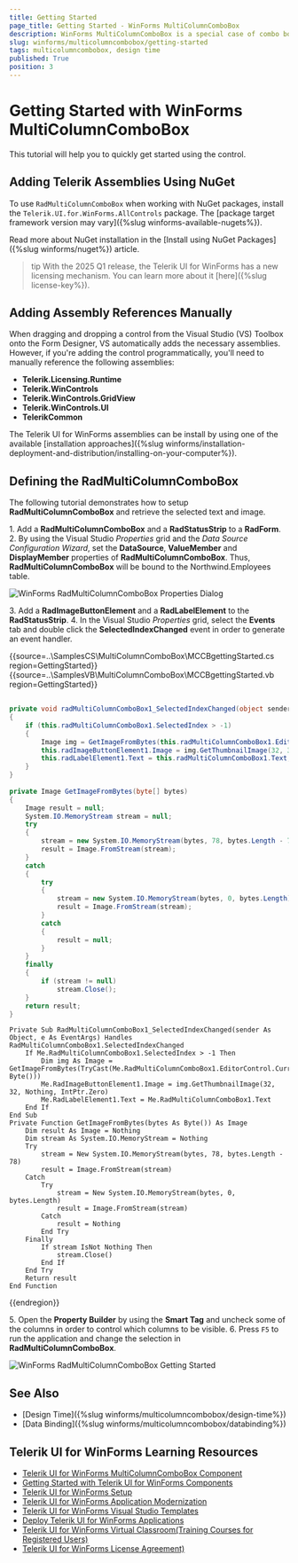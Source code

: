 ```yaml
---
title: Getting Started
page_title: Getting Started - WinForms MultiColumnComboBox
description: WinForms MultiColumnComboBox is a special case of combo box control with RadGridView integrated in its drop-down.
slug: winforms/multicolumncombobox/getting-started
tags: multicolumncombobox, design time
published: True
position: 3 
---
```


# Getting Started with WinForms MultiColumnComboBox

This tutorial will help you to quickly get started using the control.

## Adding Telerik Assemblies Using NuGet

To use `RadMultiColumnComboBox` when working with NuGet packages, install the `Telerik.UI.for.WinForms.AllControls` package. The [package target framework version may vary]({%slug winforms-available-nugets%}).

Read more about NuGet installation in the [Install using NuGet Packages]({%slug winforms/nuget%}) article.

>tip With the 2025 Q1 release, the Telerik UI for WinForms has a new licensing mechanism. You can learn more about it [here]({%slug license-key%}).

## Adding Assembly References Manually

When dragging and dropping a control from the Visual Studio (VS) Toolbox onto the Form Designer, VS automatically adds the necessary assemblies. However, if you're adding the control programmatically, you'll need to manually reference the following assemblies:

* __Telerik.Licensing.Runtime__
* __Telerik.WinControls__
* __Telerik.WinControls.GridView__
* __Telerik.WinControls.UI__
* __TelerikCommon__

The Telerik UI for WinForms assemblies can be install by using one of the available [installation approaches]({%slug winforms/installation-deployment-and-distribution/installing-on-your-computer%}). 

## Defining the RadMultiColumnComboBox

The following tutorial demonstrates how to setup **RadMultiColumnComboBox** and retrieve the selected text and image.

1\. Add a **RadMultiColumnComboBox** and a **RadStatusStrip** to a **RadForm**.  
2\. By using the Visual Studio *Properties* grid and the *Data Source Configuration Wizard*, set the **DataSource**, **ValueMember** and **DisplayMember** properties of **RadMultiColumnComboBox**. Thus, **RadMultiColumnComboBox** will be bound to the Northwind.Employees table.

![WinForms RadMultiColumnComboBox Properties Dialog](images/multicolumncombobox-getting-started001.png)

3\. Add a **RadImageButtonElement** and a **RadLabelElement** to the **RadStatusStrip**.
4\. In the Visual Studio *Properties* grid, select the **Events** tab and double click the **SelectedIndexChanged** event in order to generate an event handler.

{{source=..\SamplesCS\MultiColumnComboBox\MCCBgettingStarted.cs region=GettingStarted}} 
{{source=..\SamplesVB\MultiColumnComboBox\MCCBgettingStarted.vb region=GettingStarted}} 

````C#
        
private void radMultiColumnComboBox1_SelectedIndexChanged(object sender, EventArgs e)
{
    if (this.radMultiColumnComboBox1.SelectedIndex > -1)
    {
        Image img = GetImageFromBytes(this.radMultiColumnComboBox1.EditorControl.CurrentRow.Cells["Photo"].Value as byte[]);
        this.radImageButtonElement1.Image = img.GetThumbnailImage(32, 32, null, IntPtr.Zero);
        this.radLabelElement1.Text = this.radMultiColumnComboBox1.Text;
    }
}
        
private Image GetImageFromBytes(byte[] bytes)
{
    Image result = null;
    System.IO.MemoryStream stream = null;
    try
    {
        stream = new System.IO.MemoryStream(bytes, 78, bytes.Length - 78);
        result = Image.FromStream(stream);
    }
    catch
    {
        try
        {
            stream = new System.IO.MemoryStream(bytes, 0, bytes.Length);
            result = Image.FromStream(stream);
        }
        catch
        {
            result = null;
        }
    }
    finally
    {
        if (stream != null)
            stream.Close();
    }
    return result;
}

````
````VB.NET
Private Sub RadMultiColumnComboBox1_SelectedIndexChanged(sender As Object, e As EventArgs) Handles RadMultiColumnComboBox1.SelectedIndexChanged
    If Me.RadMultiColumnComboBox1.SelectedIndex > -1 Then
        Dim img As Image = GetImageFromBytes(TryCast(Me.RadMultiColumnComboBox1.EditorControl.CurrentRow.Cells("Photo").Value, Byte()))
        Me.RadImageButtonElement1.Image = img.GetThumbnailImage(32, 32, Nothing, IntPtr.Zero)
        Me.RadLabelElement1.Text = Me.RadMultiColumnComboBox1.Text
    End If
End Sub
Private Function GetImageFromBytes(bytes As Byte()) As Image
    Dim result As Image = Nothing
    Dim stream As System.IO.MemoryStream = Nothing
    Try
        stream = New System.IO.MemoryStream(bytes, 78, bytes.Length - 78)
        result = Image.FromStream(stream)
    Catch
        Try
            stream = New System.IO.MemoryStream(bytes, 0, bytes.Length)
            result = Image.FromStream(stream)
        Catch
            result = Nothing
        End Try
    Finally
        If stream IsNot Nothing Then
            stream.Close()
        End If
    End Try
    Return result
End Function

````

{{endregion}} 

5\. Open the **Property Builder** by using the **Smart Tag** and uncheck some of the columns in order to control which columns to be visible.
6\. Press `F5` to run the application and change the selection in **RadMultiColumnComboBox**.

![WinForms RadMultiColumnComboBox Getting Started](images/multicolumncombobox-getting-started002.gif)

## See Also
* [Design Time]({%slug winforms/multicolumncombobox/design-time%})	
* [Data Binding]({%slug winforms/multicolumncombobox/databinding%})	


## Telerik UI for WinForms Learning Resources
* [Telerik UI for WinForms MultiColumnComboBox Component](https://www.telerik.com/products/winforms/multicolumncombo.aspx)
* [Getting Started with Telerik UI for WinForms Components](https://docs.telerik.com/devtools/winforms/getting-started/first-steps)
* [Telerik UI for WinForms Setup](https://docs.telerik.com/devtools/winforms/installation-and-upgrades/installing-on-your-computer)
* [Telerik UI for WinForms Application Modernization](https://docs.telerik.com/devtools/winforms/winforms-converter/overview)
* [Telerik UI for WinForms Visual Studio Templates](https://docs.telerik.com/devtools/winforms/visual-studio-integration/visual-studio-templates)
* [Deploy Telerik UI for WinForms Applications](https://docs.telerik.com/devtools/winforms/deployment-and-distribution/application-deployment)
* [Telerik UI for WinForms Virtual Classroom(Training Courses for Registered Users)](https://learn.telerik.com/learn/course/external/view/elearning/17/telerik-ui-for-winforms)
* [Telerik UI for WinForms License Agreement)](https://www.telerik.com/purchase/license-agreement/winforms-dlw-s)

